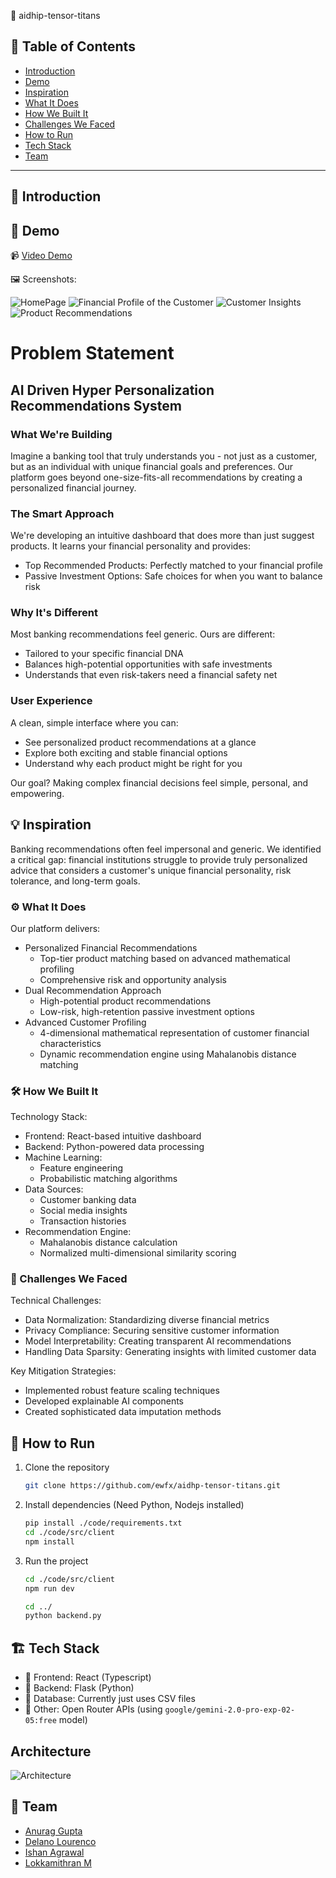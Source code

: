 🚀 aidhip-tensor-titans

## 📌 Table of Contents

-   [Introduction](#-introduction)
-   [Demo](#-demo)
-   [Inspiration](#-inspiration)
-   [What It Does](#️-what-it-does)
-   [How We Built It](#️-how-we-built-it)
-   [Challenges We Faced](#-challenges-we-faced)
-   [How to Run](#-how-to-run)
-   [Tech Stack](#️-tech-stack)
-   [Team](#-team)

---

## 🎯 Introduction

## 🎥 Demo

📹 [Video Demo](./artifacts/demo/demo.mp4)

🖼️ Screenshots:

![HomePage](./artifacts/screenshots/home.png)
![Financial Profile of the Customer](./artifacts/screenshots/financial_prof.png)
![Customer Insights](./artifacts/screenshots/insights.png)
![Product Recommendations](./artifacts/screenshots/recommendations.png)

# Problem Statement

## AI Driven Hyper Personalization Recommendations System

### What We're Building

Imagine a banking tool that truly understands you - not just as a customer, but as an individual with unique financial goals and preferences. Our platform goes beyond one-size-fits-all recommendations by creating a personalized financial journey.

### The Smart Approach

We're developing an intuitive dashboard that does more than just suggest products. It learns your financial personality and provides:

-   Top Recommended Products: Perfectly matched to your financial profile
-   Passive Investment Options: Safe choices for when you want to balance risk

### Why It's Different

Most banking recommendations feel generic. Ours are different:

-   Tailored to your specific financial DNA
-   Balances high-potential opportunities with safe investments
-   Understands that even risk-takers need a financial safety net

### User Experience

A clean, simple interface where you can:

-   See personalized product recommendations at a glance
-   Explore both exciting and stable financial options
-   Understand why each product might be right for you

Our goal? Making complex financial decisions feel simple, personal, and empowering.

## 💡 Inspiration

Banking recommendations often feel impersonal and generic. We identified a critical gap: financial institutions struggle to provide truly personalized advice that considers a customer's unique financial personality, risk tolerance, and long-term goals.

### ⚙️ What It Does

Our platform delivers:

-   Personalized Financial Recommendations
    -   Top-tier product matching based on advanced mathematical profiling
    -   Comprehensive risk and opportunity analysis
-   Dual Recommendation Approach
    -   High-potential product recommendations
    -   Low-risk, high-retention passive investment options
-   Advanced Customer Profiling
    -   4-dimensional mathematical representation of customer financial characteristics
    -   Dynamic recommendation engine using Mahalanobis distance matching

### 🛠️ How We Built It

Technology Stack:

-   Frontend: React-based intuitive dashboard
-   Backend: Python-powered data processing
-   Machine Learning:
    -   Feature engineering
    -   Probabilistic matching algorithms
-   Data Sources:
    -   Customer banking data
    -   Social media insights
    -   Transaction histories
-   Recommendation Engine:
    -   Mahalanobis distance calculation
    -   Normalized multi-dimensional similarity scoring

### 🚧 Challenges We Faced

Technical Challenges:

-   Data Normalization: Standardizing diverse financial metrics
-   Privacy Compliance: Securing sensitive customer information
-   Model Interpretability: Creating transparent AI recommendations
-   Handling Data Sparsity: Generating insights with limited customer data

Key Mitigation Strategies:

-   Implemented robust feature scaling techniques
-   Developed explainable AI components
-   Created sophisticated data imputation methods

## 🏃 How to Run

1. Clone the repository
    ```sh
    git clone https://github.com/ewfx/aidhp-tensor-titans.git
    ```
2. Install dependencies (Need Python, Nodejs installed)
    ```sh
    pip install ./code/requirements.txt
    cd ./code/src/client
    npm install
    ```
3. Run the project

    ```sh
    cd ./code/src/client
    npm run dev

    cd ../
    python backend.py
    ```

## 🏗️ Tech Stack

-   🔹 Frontend: React (Typescript)
-   🔹 Backend: Flask (Python)
-   🔹 Database: Currently just uses CSV files
-   🔹 Other: Open Router APIs (using `google/gemini-2.0-pro-exp-02-05:free` model)

## Architecture

![Architecture](./artifacts/screenshots/arch_diagram.png)


## 👥 Team

- [Anurag Gupta](https://github.com/guptaanurag2106)
- [Delano Lourenco](https://github.com/3ddelano)
- [Ishan Agrawal](https://github.com/ishan0709)
- [Lokkamithran M](https://github.com/Lokkamithran)
